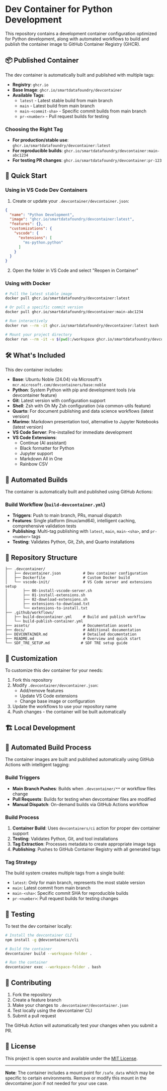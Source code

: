 # Dev Container for Python Development

This repository contains a development container configuration optimized for Python development, along with automated workflows to build and publish the container image to GitHub Container Registry (GHCR).

## 📦 Published Container

The dev container is automatically built and published with multiple tags:

- **Registry**: `ghcr.io`
- **Base Image**: `ghcr.io/smartdatafoundry/devcontainer`
- **Available Tags**:
  - `latest` - Latest stable build from main branch
  - `main` - Latest build from main branch  
  - `main-<commit-sha>` - Specific commit builds from main branch
  - `pr-<number>` - Pull request builds for testing

### Choosing the Right Tag

- **For production/stable use**: `ghcr.io/smartdatafoundry/devcontainer:latest`
- **For reproducible builds**: `ghcr.io/smartdatafoundry/devcontainer:main-abc1234` 
- **For testing PR changes**: `ghcr.io/smartdatafoundry/devcontainer:pr-123`

## 🚀 Quick Start

### Using in VS Code Dev Containers

1. Create or update your `.devcontainer/devcontainer.json`:

```json
{
  "name": "Python Development",
  "image": "ghcr.io/smartdatafoundry/devcontainer:latest",
  "features": {},
  "customizations": {
    "vscode": {
      "extensions": [
        "ms-python.python"
      ]
    }
  }
}
```

2. Open the folder in VS Code and select "Reopen in Container"

### Using with Docker

```bash
# Pull the latest stable image
docker pull ghcr.io/smartdatafoundry/devcontainer:latest

# Or pull a specific commit version
docker pull ghcr.io/smartdatafoundry/devcontainer:main-abc1234

# Run interactively
docker run --rm -it ghcr.io/smartdatafoundry/devcontainer:latest bash

# Mount your project directory
docker run --rm -it -v $(pwd):/workspace ghcr.io/smartdatafoundry/devcontainer:latest
```

## 🛠️ What's Included

This dev container includes:

- **Base**: Ubuntu Noble (24.04) via Microsoft's `mcr.microsoft.com/devcontainers/base:noble`
- **Python**: System Python with pip and development tools (via devcontainer feature)
- **Git**: Latest version with configuration support
- **Shell**: Zsh with Oh My Zsh configuration (via common-utils feature)
- **Quarto**: For document publishing and data science workflows (latest version)
- **Marimo**: Markdown presentation tool, alternative to Jupyter Notebooks (latest version)
- **VS Code Server**: Pre-installed for immediate development
- **VS Code Extensions**:
  - Continue (AI assistant)
  - Black formatter for Python
  - Jupyter support
  - Markdown All in One
  - Rainbow CSV

## 🔄 Automated Builds

The container is automatically built and published using GitHub Actions:

### Build Workflow (`build-devcontainer.yml`)
- **Triggers**: Push to main branch, PRs, manual dispatch
- **Features**: Single platform (linux/amd64), intelligent caching, comprehensive validation tests
- **Publishing**: Multi-tag publishing with `latest`, `main`, `main-<sha>`, and `pr-<number>` tags
- **Testing**: Validates Python, Git, Zsh, and Quarto installations

## 📁 Repository Structure

```
├── .devcontainer/
│   ├── devcontainer.json          # Dev container configuration
│   ├── Dockerfile                 # Custom Docker build
│   └── vscode-init/               # VS Code server and extensions setup
│       ├── 00-install-vscode-server.sh
│       ├── 01-install-extensions.sh
│       ├── 02-download-extensions.sh
│       ├── extensions-to-download.txt
│       └── extensions-to-install.txt
├── .github/workflows/
│   ├── build-devcontainer.yml     # Build and publish workflow
│   └── build-publish-container.yml
├── assets/                        # Documentation assets
├── docs/                          # Additional documentation
├── DEVCONTAINER.md                # Detailed documentation
├── README.md                      # Overview and quick start
└── SDF_TRE_SETUP.md              # SDF TRE setup guide
```

## 🔧 Customization

To customize this dev container for your needs:

1. Fork this repository
2. Modify `.devcontainer/devcontainer.json`:
   - Add/remove features
   - Update VS Code extensions
   - Change base image or configuration
3. Update the workflows to use your repository name
4. Push changes - the container will be built automatically

## 🏗️ Local Development
## 🔄 Automated Build Process

The container images are built and published automatically using GitHub Actions with intelligent tagging:

### Build Triggers
- **Main Branch Pushes**: Builds when `.devcontainer/**` or workflow files change
- **Pull Requests**: Builds for testing when devcontainer files are modified
- **Manual Dispatch**: On-demand builds via GitHub Actions workflow

### Build Process
1. **Container Build**: Uses `devcontainers/ci` action for proper dev container support
2. **Testing**: Validates Python, Git, and tool installations
3. **Tag Extraction**: Processes metadata to create appropriate image tags
4. **Publishing**: Pushes to GitHub Container Registry with all generated tags

### Tag Strategy
The build system creates multiple tags from a single build:
- `latest`: Only for main branch, represents the most stable version
- `main`: Latest commit from main branch
- `main-<sha>`: Specific commit SHA for reproducible builds
- `pr-<number>`: Pull request builds for testing changes

## 🧪 Testing

To test the dev container locally:

```bash
# Install the devcontainer CLI
npm install -g @devcontainers/cli

# Build the container
devcontainer build --workspace-folder .

# Run the container
devcontainer exec --workspace-folder . bash
```

## 🤝 Contributing

1. Fork the repository
2. Create a feature branch
3. Make your changes to `.devcontainer/devcontainer.json`
4. Test locally using the devcontainer CLI
5. Submit a pull request

The GitHub Action will automatically test your changes when you submit a PR.

## 📝 License

This project is open source and available under the [MIT License](LICENSE).

---

**Note**: The container includes a mount point for `/safe_data` which may be specific to certain environments. Remove or modify this mount in the devcontainer.json if not needed for your use case.
